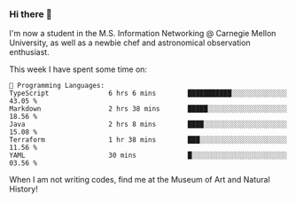 ### Hi there 👋

I'm now a student in the M.S. Information Networking @ Carnegie Mellon University, as well as a newbie chef and astronomical observation enthusiast. 



<!--START_SECTION:waka-->
This week I have spent some time on: 

```text
💬 Programming Languages: 
TypeScript               6 hrs 6 mins        ███████████░░░░░░░░░░░░░░   43.05 % 
Markdown                 2 hrs 38 mins       █████░░░░░░░░░░░░░░░░░░░░   18.56 % 
Java                     2 hrs 8 mins        ████░░░░░░░░░░░░░░░░░░░░░   15.08 % 
Terraform                1 hr 38 mins        ███░░░░░░░░░░░░░░░░░░░░░░   11.56 % 
YAML                     30 mins             █░░░░░░░░░░░░░░░░░░░░░░░░   03.56 % 
```


<!--END_SECTION:waka-->

When I am not writing codes, find me at the Museum of Art and Natural History!

